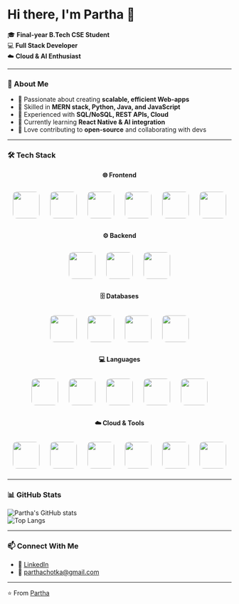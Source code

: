 # Hi there, I'm Partha 👋  

🎓 **Final-year B.Tech CSE Student**  
💻 **Full Stack Developer**  
☁️ **Cloud & AI Enthusiast**  

---

### 🚀 About Me  
- 🔹 Passionate about creating **scalable, efficient Web-apps**  
- 🔹 Skilled in **MERN stack, Python, Java, and JavaScript**  
- 🔹 Experienced with **SQL/NoSQL, REST APIs, Cloud**  
- 🔹 Currently learning **React Native & AI integration**  
- 🔹 Love contributing to **open-source** and collaborating with devs  

---

### 🛠️ Tech Stack  

<div align="center">

#### 🌐 Frontend  
<p>
  <img src="https://cdn.jsdelivr.net/gh/devicons/devicon/icons/react/react-original.svg" width="60" height="60" style="border-radius:15%; margin:10px;"/>
  <img src="https://cdn.jsdelivr.net/gh/devicons/devicon/icons/nextjs/nextjs-original.svg" width="60" height="60" style="border-radius:15%; margin:10px;"/>
  <img src="https://cdn.jsdelivr.net/gh/devicons/devicon/icons/angularjs/angularjs-original.svg" width="60" height="60" style="border-radius:15%; margin:10px;"/>
  <img src="https://cdn.jsdelivr.net/gh/devicons/devicon/icons/html5/html5-original.svg" width="60" height="60" style="border-radius:15%; margin:10px;"/>
  <img src="https://cdn.jsdelivr.net/gh/devicons/devicon/icons/css3/css3-original.svg" width="60" height="60" style="border-radius:15%; margin:10px;"/>
  <img src="https://cdn.jsdelivr.net/gh/devicons/devicon/icons/tailwindcss/tailwindcss-original.svg" width="60" height="60" style="border-radius:15%; margin:10px;"/>
</p>

#### ⚙️ Backend  
<p>
  <img src="https://cdn.jsdelivr.net/gh/devicons/devicon/icons/nodejs/nodejs-original.svg" width="60" height="60" style="border-radius:15%; margin:10px;"/>
  <img src="https://cdn.jsdelivr.net/gh/devicons/devicon/icons/express/express-original.svg" width="60" height="60" style="border-radius:15%; margin:10px;"/>
  <img src="https://cdn.jsdelivr.net/gh/devicons/devicon/icons/spring/spring-original.svg" width="60" height="60" style="border-radius:15%; margin:10px;"/>
</p>

#### 🗄️ Databases  
<p>
  <img src="https://cdn.jsdelivr.net/gh/devicons/devicon/icons/mysql/mysql-original.svg" width="60" height="60" style="border-radius:15%; margin:10px;"/>
  <img src="https://cdn.jsdelivr.net/gh/devicons/devicon/icons/mongodb/mongodb-original.svg" width="60" height="60" style="border-radius:15%; margin:10px;"/>
  <img src="https://cdn.jsdelivr.net/gh/devicons/devicon/icons/postgresql/postgresql-original.svg" width="60" height="60" style="border-radius:15%; margin:10px;"/>
  <img src="https://cdn.jsdelivr.net/gh/devicons/devicon/icons/firebase/firebase-plain.svg" width="60" height="60" style="border-radius:15%; margin:10px;"/>
</p>

#### 💻 Languages  
<p>
  <img src="https://cdn.jsdelivr.net/gh/devicons/devicon/icons/python/python-original.svg" width="60" height="60" style="border-radius:15%; margin:10px;"/>
  <img src="https://cdn.jsdelivr.net/gh/devicons/devicon/icons/java/java-original.svg" width="60" height="60" style="border-radius:15%; margin:10px;"/>
  <img src="https://cdn.jsdelivr.net/gh/devicons/devicon/icons/javascript/javascript-original.svg" width="60" height="60" style="border-radius:15%; margin:10px;"/>
  <img src="https://cdn.jsdelivr.net/gh/devicons/devicon/icons/typescript/typescript-original.svg" width="60" height="60" style="border-radius:15%; margin:10px;"/>
  <img src="https://cdn.jsdelivr.net/gh/devicons/devicon/icons/go/go-original.svg" width="60" height="60" style="border-radius:15%; margin:10px;"/>
</p>

#### ☁️ Cloud & Tools  
<p>
  <img src="https://cdn.jsdelivr.net/gh/devicons/devicon/icons/amazonwebservices/amazonwebservices-original.svg" width="60" height="60" style="border-radius:15%; margin:10px;"/>
  <img src="https://cdn.jsdelivr.net/gh/devicons/devicon/icons/googlecloud/googlecloud-original.svg" width="60" height="60" style="border-radius:15%; margin:10px;"/>
  <img src="https://cdn.jsdelivr.net/gh/devicons/devicon/icons/azure/azure-original.svg" width="60" height="60" style="border-radius:15%; margin:10px;"/>
  <img src="https://cdn.jsdelivr.net/gh/devicons/devicon/icons/docker/docker-original.svg" width="60" height="60" style="border-radius:15%; margin:10px;"/>
  <img src="https://cdn.jsdelivr.net/gh/devicons/devicon/icons/git/git-original.svg" width="60" height="60" style="border-radius:15%; margin:10px;"/>
  <img src="https://cdn.jsdelivr.net/gh/devicons/devicon/icons/github/github-original.svg" width="60" height="60" style="border-radius:15%; margin:10px;"/>
</p>

</div>



---

### 📊 GitHub Stats  
![Partha's GitHub stats](https://github-readme-stats.vercel.app/api?username=CepcilltriedCoding&show_icons=true&theme=radical)  
![Top Langs](https://github-readme-stats.vercel.app/api/top-langs/?username=CepcilltriedCoding&layout=compact&theme=radical)  

---

### 📫 Connect With Me  
- 💼 [LinkedIn](https://www.linkedin.com/in/partha-dey-b741b5360)  
- 📧 parthachotka@gmail.com 

---

⭐️ From [Partha](https://github.com/CepcilltriedCoding)  


<!---
CepcilltriedCoding/CepcilltriedCoding is a ✨ special ✨ repository because its `README.md` (this file) appears on your GitHub profile.
You can click the Preview link to take a look at your changes.
--->
